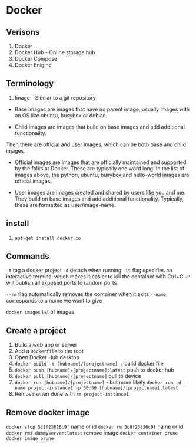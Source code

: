 # Docker

## Verisons

1. Docker
2. Docker Hub - Online storage hub
3. Docker Compose
4. Docker Enigine

## Terminology

1. Image - Similar to a git repository

- Base images are images that have no parent image, usually images with an OS like ubuntu, busybox or debian.

- Child images are images that build on base images and add additional functionality.

Then there are official and user images, which can be both base and child images.

- Official images are images that are officially maintained and supported by the folks at Docker. These are typically one word long. In the list of images above, the python, ubuntu, busybox and hello-world images are official images.

- User images are images created and shared by users like you and me. They build on base images and add additional functionality. Typically, these are formatted as user/image-name.

## install

1. `apt-get install docker.io`


## Commands

`-t` tag a docker project
`-d` detach when running
`-it` flag specifies an interactive terminal which makes it easier to kill the container with Ctrl+C
`-P` will publish all exposed ports to random ports

`--rm` flag automatically removes the container when it exits
`--name` corresponds to a name we want to give

`docker images` list of images

## Create a project

1. Build a web app or server
2. Add a `Dockerfile` to the root
3. Open Docker Hub desktop
4. `docker build -t [hubname]/[projectname] .` build docker file
5. `docker push [hubname]/[projectname]:latest` push to docker hub
6. `docker pull [hubname]/[projectname]` pull to device
7. `docker run [hubname]/[projectname]` - but more likely `docker run -d --name project-instance1 -p 50:50 [hubname]/[projectname]:latest`
8. Remove when done with `rm project-instance1`

## Remove docker image

`docker stop 3c8f23826c9f` name or id
`docker rm 3c8f23826c9f` name or id
`docker rmi dummyserver:latest` remove image
`docker container prune`
`docker image prune`